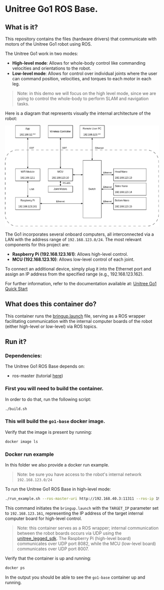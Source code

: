 # Unitree Go1 ROS Base. 

## What is it?

This repository contains the files (hardware drivers) that communicate with motors of the Unitree Go1 robot using ROS.

The Unitree Go1 work in two modes:

- **High-level mode**: Allows for whole-body control like commanding velocities and orientations to the robot.
- **Low-level mode**: Allows for control over individual joints where the user can command position, velocities, and torques to each motor in each leg.

> Note: in this demo we will focus on the high level mode, since we are going to control the whole-body to perform SLAM and navigation tasks.

Here is a diagram that represents visually the internal architecture of the robot:

![Go1 Architecture](../../images/go1-edu-architecture.png)

The Go1 incorporates several onboard computers, all interconnected via a LAN with the address range of `192.168.123.0/24`. The most relevant components for this project are: 

- **Raspberry Pi (192.168.123.161)**: Allows high-level control.
- **MCU (192.168.123.10)**: Allows low-level control of each joint.

To connect an additional device, simply plug it into the Ethernet port and assign an IP address from the specified range (e.g., 192.168.123.162).

For further information, refer to the documentation available at: [Unitree Go1 Quick Start](https://www.docs.quadruped.de/projects/go1/html/quick_start.html)

## What does this container do?

This container runs the [bringup.launch](catkin_ws/src/qre_go1/go1_bringup/launch/bringup.launch) file, serving as a ROS wrapper facilitating communication with the internal computer boards of the robot (either high-level or low-level) via ROS topics.

## Run it?

### Dependencies:

The Unitree Go1 ROS Base depends on:
  - ros-master (tutorial [here](../ros-master/))

### First you will need to build the container. 

In order to do that, run the following script:
```bash
./build.sh
```

### This will build the `go1-base` docker image. 

Verify that the image is present by running:
```bash
docker image ls
```

### Docker run example
In this folder we also provide a docker run example. 

> Note: be sure you have access to the robot's internal network `192.168.123.0/24`

To run the Unitree Go1 ROS Base in high-level mode:
```bash
./run_example.sh --ros-master-uri http://192.168.40.3:11311 --ros-ip 192.168.40.70 --target-ip 192.168.123.161 --state-loop-rate 100 --use-ekf-odom false
```

This command initiates the `bringup.launch` with the `TARGET_IP` parameter set to `192.168.123.161`, representing the IP address of the target internal computer board for high-level control.

> Note: this container serves as a ROS wrapper; internal communication between the robot boards occurs via UDP using the [unitree_legged_sdk](https://github.com/unitreerobotics/unitree_legged_sdk). The Raspberry Pi (high-level board) communicates over UDP port 8082, while the MCU (low-level board) communicates over UDP port 8007.

Verify that the container is up and running:
```bash
docker ps
```

In the output you should be able to see the `go1-base` container up and running.